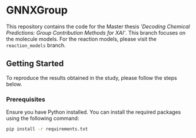 # GNNXGroup

This repository contains the code for the Master thesis *'Decoding Chemical Predictions: Group Contribution Methods for XAI'*. This branch focuses on the molecule models. For the reaction models, please visit the `reaction_models` branch.

## Getting Started

To reproduce the results obtained in the study, please follow the steps below.

### Prerequisites

Ensure you have Python installed. You can install the required packages using the following command:

```bash
pip install -r requirements.txt
